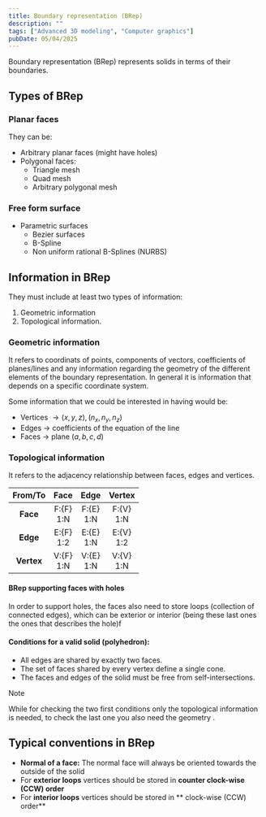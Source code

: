 ```yaml
---
title: Boundary representation (BRep)
description: ""
tags: ["Advanced 3D modeling", "Computer graphics"]
pubDate: 05/04/2025
---
```


Boundary representation (BRep) represents solids in terms of their boundaries. 


## Types of BRep

### Planar faces

They can be: 
- Arbitrary planar faces (might have holes)
- Polygonal faces:
    - Triangle mesh
    - Quad mesh
    - Arbitrary polygonal mesh

### Free form surface

- Parametric surfaces
    - Bezier surfaces
    - B-Spline 
    - Non uniform rational B-Splines (NURBS)


## Information in BRep

They must include at least two types of information:
1. Geometric information
2. Topological information. 

### Geometric information

It refers to coordinats of points, components of vectors, coefficients of planes/lines and any information regarding the geometry of the different elements of the boundary representation. In general it is information that depends on a specific coordinate system. 

Some information that we could be interested in having would be:
- Vertices $\longrightarrow (x,y,z), (n_x, n_y, n_z)$
- Edges $\longrightarrow$ coefficients of the equation of the line
- Faces $\longrightarrow$ plane $(a,b,c,d)$

### Topological information
It refers to the adjacency relationship between faces, edges and vertices. 

| **From/To** |     Face     |     Edge     |    Vertex    |
|:-----------:|:------------:|:------------:|:------------:|
|   **Face**  | F:{F}<br>1:N | F:{E}<br>1:N | F:{V}<br>1:N |
|   **Edge**  | E:{F}<br>1:2 | E:{E}<br>1:N | E:{V}<br>1:2 |
|  **Vertex** | V:{F}<br>1:N | V:{E}<br>1:N | V:{V}<br>1:N |


#### BRep supporting faces with holes

 In order to support holes, the faces also need to store loops (collection of connected edges), which can be exterior or interior (being these last ones the ones that describes the hole)f


 #### Conditions for a valid solid (polyhedron): 
 - All edges are shared by exactly two faces. 
 - The set of faces shared by every vertex define a single cone.
 - The faces and edges of the solid must be free from self-intersections. 


> [!Note]
> While for checking the two first conditions only the topological information is needed, to check the last one you also need the geometry  . 

## Typical conventions in BRep 
- **Normal of a face:** The normal face will always be oriented towards the outside of the solid
- For **exterior loops** vertices should be stored in **counter clock-wise (CCW) order**
- For **interior loops** vertices should be stored in ** clock-wise (CCW) order**
